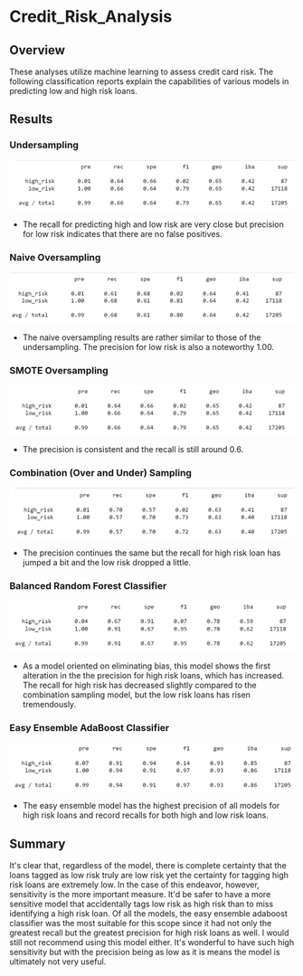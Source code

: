 # Credit_Risk_Analysis

## Overview
  These analyses utilize machine learning to assess credit card risk. The following classification reports explain the capabilities of various models in predicting low and high risk loans. 

## Results 

### Undersampling
![undersample](images/undersample.png)

* The recall for predicting high and low risk are very close but precision for low risk indicates that there are no false positives.

### Naive Oversampling
![naiveoversample](images/naiveoversample.png)

* The naive oversampling results are rather similar to those of the undersampling. The precision for low risk is also a noteworthy 1.00. 

### SMOTE Oversampling 
![smoteoversample](images/smoteoversample.png)

* The precision is consistent and the recall is still around 0.6.

### Combination (Over and Under) Sampling 
![combosample](images/combosample.png)

*  The precision continues the same but the recall for high risk loan has jumped a bit and the low risk dropped a little. 

### Balanced Random Forest Classifier 
![balancedrandomforest](images/balancedrandomforest.png)

* As a model oriented on eliminating bias, this model shows the first alteration in the the precision for high risk loans, which has increased. The recall for high risk has decreased slightly compared to the combination sampling model, but the low risk loans has risen tremendously. 

### Easy Ensemble AdaBoost Classifier 
![easyensemble](images/easyensemble.png)

* The easy ensemble model has the highest precision of all models for high risk loans and record recalls for both high and low risk loans.

## Summary 
  It's clear that, regardless of the model, there is complete certainty that the loans tagged as low risk truly are low risk yet the certainty for tagging high risk loans are extremely low. In the case of this endeavor, however, sensitivity is the more important measure. It'd be safer to have a more sensitive model that accidentally tags low risk as high risk than to miss identifying a high risk loan. Of all the models, the easy ensemble adaboost classifier was the most suitable for this scope since it had not only the greatest recall but the greatest precision for high risk loans as well. I would still not recommend using this model either. It's wonderful to have such high sensitivity but with the precision being as low as it is means the model is ultimately not very useful. 
